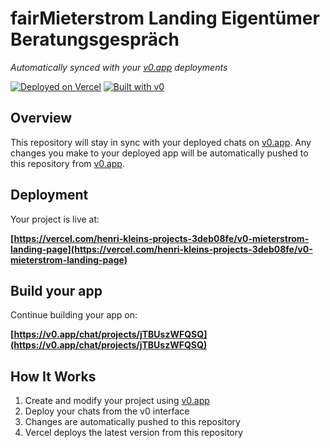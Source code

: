 # fairMieterstrom Landing Eigentümer Beratungsgespräch

*Automatically synced with your [v0.app](https://v0.app) deployments*

[![Deployed on Vercel](https://img.shields.io/badge/Deployed%20on-Vercel-black?style=for-the-badge&logo=vercel)](https://vercel.com/henri-kleins-projects-3deb08fe/v0-mieterstrom-landing-page)
[![Built with v0](https://img.shields.io/badge/Built%20with-v0.app-black?style=for-the-badge)](https://v0.app/chat/projects/jTBUszWFQSQ)

## Overview

This repository will stay in sync with your deployed chats on [v0.app](https://v0.app).
Any changes you make to your deployed app will be automatically pushed to this repository from [v0.app](https://v0.app).

## Deployment

Your project is live at:

**[https://vercel.com/henri-kleins-projects-3deb08fe/v0-mieterstrom-landing-page](https://vercel.com/henri-kleins-projects-3deb08fe/v0-mieterstrom-landing-page)**

## Build your app

Continue building your app on:

**[https://v0.app/chat/projects/jTBUszWFQSQ](https://v0.app/chat/projects/jTBUszWFQSQ)**

## How It Works

1. Create and modify your project using [v0.app](https://v0.app)
2. Deploy your chats from the v0 interface
3. Changes are automatically pushed to this repository
4. Vercel deploys the latest version from this repository
